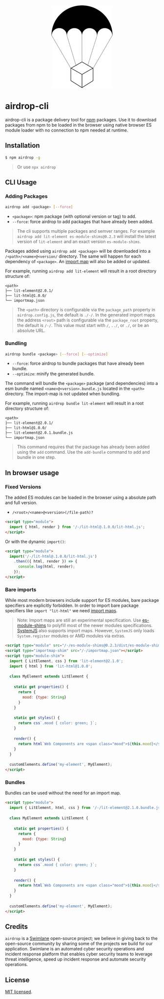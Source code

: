 <p align="center">
  <img src="./airdrop.png" width="200" alt="airdrop Logo" />
</p>

airdrop-cli
===========

airdrop-cli is a package delivery tool for [npm](https://www.npmjs.com/) packages.
Use it to download packages from npm to be loaded in the browser using native browser ES module loader with no connection to npm needed at runtime.

## Installation

```bash
$ npm airdrop -g
```

> Or use `npx airdrop`

## CLI Usage

### Adding Packages

```bash
airdrop add <package> [--force]
```

* `<package>`: npm package (with optional version or tag) to add.
* `--force`: force airdrop to add packages that have already been added.

> The cli supports multiple packages and semver ranges.  For example `airdrop add lit-element es-module-shims@0.2.3` will install the latest version of `lit-element` and an exact version `es-module-shims`.

Packages added using `airdrop add <package>` will be downloaded into a `/<path>/<name>@<version/` directory.  The same will happen for each dependency of `<package>`.  An [import map](https://github.com/WICG/import-maps) will also be added or updated.

For example, running `airdrop add lit-element` will result in a root directory structure of:

```
<path>
├── lit-element@2.0.1/
├── lit-html@1.0.0/
└── importmap.json
```

> The `<path>` directory is configurable via the `package_path` property in `airdrop.config.js`, the default is `./-/`.  In the generated import maps the address `<root>` path is configurable via the `package_root` property, the default is `/-/`.  This value must start with `/`, `../`, or `./`, or be an absolute URL.

### Bundling

```bash
airdrop bundle <package> [--force] [--optimize]
```

* `--force`: force airdrop to bundle packages that have already been bundle.
* `--optimize`: minify the generated bundle.

The command will bundle the `<package>` package (and dependencies) into a esm bundle named `<name>@<version>.bundle.js` located in the `<path>` directory.  The import-map is not updated when bundling.

For example, running `airdrop bundle lit-element` will result in a root directory structure of:

```
<path>
├── lit-element@2.0.1/
├── lit-html@1.0.0/
├── lit-element@2.0.1.bundle.js
└── importmap.json
```

> This command requires that the package has already been added using the `add` command.  Use the `add-bundle` command to add and bundle in one step.

## In browser usage

### Fixed Versions

The added ES modules can be loaded in the browser using a absolute path and full version.

- `/<root>/<name>@<version>(/file-path)?`

```html
<script type="module">
  import { html, render } from '/-/lit-html@.1.0.0/lit-html.js';
</script>
```

Or with the dynamic `import()`:

```html
<script type="module">
  import('/-/lit-html@.1.0.0/lit-html.js')
    .then(({ html, render }) => {
      console.log(html, render);
    });
</script>
```

### Bare imports

While most modern browsers include support for ES modules, bare package specifiers are explicitly forbidden.  In order to import bare package specifiers like `import "lit-html"` we need [import maps](https://github.com/WICG/import-maps).

> Note: Import maps are still an experimental specification.  Use [es-module-shims](https://github.com/guybedford/es-module-shims) to polyfill most of the newer modules specifications.  [SystemJS](https://github.com/systemjs/systemjs) also supports import maps.  However, `SystemJS` only loads `System.register` modules or AMD modules via extras.

```html
<script type="module" src="/-/es-module-shims@0.2.3/dist/es-module-shims.js"></script>
<script type="importmap-shim" src="/-/importmap.json"></script>
<script type="module-shim">
  import { LitElement, css } from 'lit-element@2.1.0';
  import { html } from 'lit-html@1.0.0';

  class MyElement extends LitElement {
  
    static get properties() {
      return {
        mood: {type: String}
      }
    }
    
    static get styles() {
      return css`.mood { color: green; }`;
    }
  
    render() {
      return html`Web Components are <span class="mood">${this.mood}</span>!`;
    }
  }

  customElements.define('my-element', MyElement);
</script>
```

### Bundles

Bundles can be used without the need for an import map.

```html
<script type="module">
  import { LitElement, html, css } from '/-/lit-element@2.1.0.bundle.js';

  class MyElement extends LitElement {
  
    static get properties() {
      return {
        mood: {type: String}
      }
    }
    
    static get styles() {
      return css`.mood { color: green; }`;
    }
  
    render() {
      return html`Web Components are <span class="mood">${this.mood}</span>!`;
    }
  }

  customElements.define('my-element', MyElement);
</script>
```

## Credits

`airdrop` is a [Swimlane](http://swimlane.com) open-source project; we believe in giving back to the open-source community by sharing some of the projects we build for our application. Swimlane is an automated cyber security operations and incident response platform that enables cyber security teams to leverage threat intelligence, speed up incident response and automate security operations.

## License

  [MIT licensed](LICENSE).
